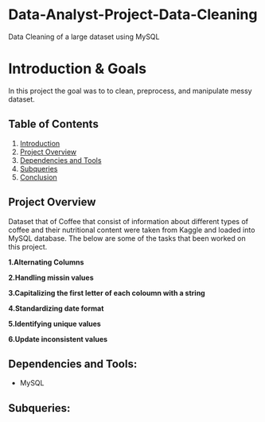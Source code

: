 # Data-Analyst-Project-Data-Cleaning
Data Cleaning of a large dataset using MySQL

# Introduction & Goals
In this project the goal was to to clean, preprocess, and manipulate messy dataset.

## Table of Contents
1. [Introduction](#Introduction)
2. [Project Overview](#Project-overview)
3. [Dependencies and Tools](#Dependencies-and-tools)
4. [Subqueries](#Subqueries)
6. [Conclusion](#Conclusion)

## Project Overview
Dataset that of Coffee that consist of information about different types of coffee and their nutritional content were taken from Kaggle and loaded into MySQL database. The below are some of the tasks that been worked on this project.


**1.Alternating Columns**

**2.Handling missin values**

**3.Capitalizing the first letter of each coloumn with a string**

**4.Standardizing date format**

**5.Identifying unique values**

**6.Update inconsistent values**


## Dependencies and Tools:

- MySQL


## Subqueries:


